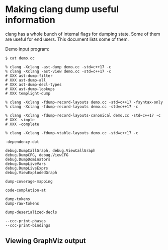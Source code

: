 Making clang dump useful information
====================================

clang has a whole bunch of internal flags for dumping state.
Some of them are useful for end users.
This document lists some of them.

Demo input program:

```
$ cat demo.cc

```

```
% clang -Xclang -ast-dump demo.cc -std=c++17 -c
% clang -Xclang -ast-view demo.cc -std=c++17 -c
# XXX ast-dump-filter
# XXX ast-dump-all
# XXX ast-dump-decl-types
# XXX ast-dump-lookups
# XXX templight-dump
```

```
% clang -Xclang -fdump-record-layouts demo.cc -std=c++17 -fsyntax-only
% clang -Xclang -fdump-record-layouts demo.cc -std=c++17 -c

% clang -Xclang -fdump-record-layouts-canonical demo.cc -std=c++17 -c
# XXX -simple
# XXX -complete
```

```
% clang -Xclang -fdump-vtable-layouts demo.cc -std=c++17 -c
```

```
-dependency-dot
```

```
debug.DumpCallGraph, debug.ViewCallGraph
debug.DumpCFG, debug.ViewCFG
debug.DumpDominators
debug.DumpLiveVars
debug.DumpLiveExprs
debug.ViewExplodedGraph
```

```
dump-coverage-mapping
```

```
code-completion-at
```

```
dump-tokens
dump-raw-tokens
```

```
dump-deserialized-decls
```

```
--ccc-print-phases
--ccc-print-bindings
```

Viewing GraphViz output
-----------------------
